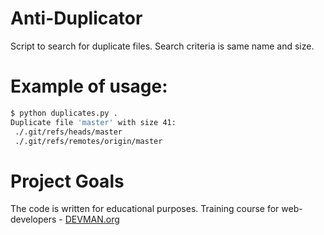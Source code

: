 # Anti-Duplicator

Script to search for duplicate files. Search criteria is same name and size.

# Example of usage:

```bash
$ python duplicates.py .
Duplicate file 'master' with size 41:
 ./.git/refs/heads/master
 ./.git/refs/remotes/origin/master
```

# Project Goals

The code is written for educational purposes. Training course for web-developers - [DEVMAN.org](https://devman.org)
